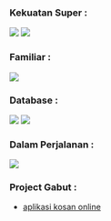 ### Kekuatan Super :
<a href=""><img src="https://img.shields.io/badge/Flutter-02569B?style=for-the-badge&logo=flutter&logoColor=white"></a>
<a href=""><img src="https://img.shields.io/badge/Laravel-FF2D20?style=for-the-badge&logo=laravel&logoColor=white"></a>

### Familiar :
<a href=""><img src="https://img.shields.io/badge/React-20232A?style=for-the-badge&logo=react&logoColor=61DAFB"></a>

### Database :
<a href=""><img src="https://img.shields.io/badge/MySQL-005C84?style=for-the-badge&logo=mysql&logoColor=white"></a>
<a href=""><img src="https://img.shields.io/badge/MongoDB-4EA94B?style=for-the-badge&logo=mongodb&logoColor=white"></a>

### Dalam Perjalanan :
<a href=""><img src="https://img.shields.io/badge/PHP-777BB4?style=for-the-badge&logo=php&logoColor=white"></a>

### Project Gabut :
- <a href="https://github.com/gafar-code/kosan_app">aplikasi kosan online</a>
